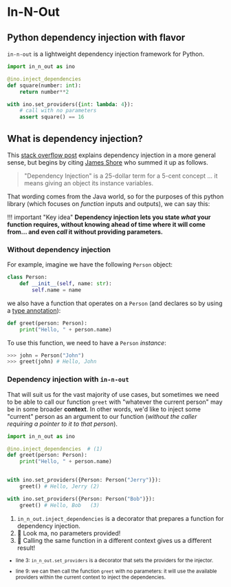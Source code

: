 # In-N-Out

## Python dependency injection with flavor

`in-n-out` is a lightweight dependency injection framework for Python.

```python
import in_n_out as ino

@ino.inject_dependencies
def square(number: int):
    return number**2

with ino.set_providers({int: lambda: 4}):
    # call with no parameters
    assert square() == 16
```

## What is dependency injection?

This [stack overflow post](https://stackoverflow.com/questions/130794/what-is-dependency-injection)
explains dependency injection in a more general sense, but begins by citing [James Shore](https://www.jamesshore.com/v2/blog/2006/dependency-injection-demystified) who summed it up as follows.

> "Dependency Injection" is a 25-dollar term for a 5-cent concept ... it means giving an object its instance variables.

That wording comes from the Java world, so for the purposes of this python library (which focuses on *function* inputs and outputs), we can say this:

!!! important "Key idea"
    **Dependency injection lets you state *what* your function requires, without knowing ahead of time where it will come from... and even
    *call* it without providing parameters.**

### Without dependency injection

For example, imagine we have the following `Person` object:

```python
class Person:
    def __init__(self, name: str):
        self.name = name
```

we also have a function that operates on a `Person` (and declares so by using a [type annotation](https://docs.python.org/3/library/typing.html)):

```python
def greet(person: Person):
    print("Hello, " + person.name)
```

To use this function, we need to have a `Person` *instance*:

```python
>>> john = Person("John")
>>> greet(john) # Hello, John
```

### Dependency injection with `in-n-out`

That will suit us for the vast majority of use cases, but sometimes we need to
be able to call our function `greet` with "whatever the current person" may be
in some broader **context**. In other words, we'd like to inject some "current"
person as an argument to our function (*without the caller requiring a pointer to it to that person*).

``` python linenums="1"
import in_n_out as ino

@ino.inject_dependencies  # (1)
def greet(person: Person):
    print("Hello, " + person.name)


with ino.set_providers({Person: Person("Jerry")}):
    greet() # Hello, Jerry (2)

with ino.set_providers({Person: Person("Bob")}):
    greet() # Hello, Bob   (3)
```

1. `in_n_out.inject_dependencies` is a decorator that prepares a function for dependency injection.
2. :eyes: Look ma, no parameters provided!
3. :tada: Calling the same function in a different context gives us a different result!

<small>

- line 3: `in_n_out.set_providers` is a decorator that sets the providers for the injector.

- line 9: we can then call the function `greet` with no parameters: it will use the available providers within the current context to inject the dependencies.

</small>
